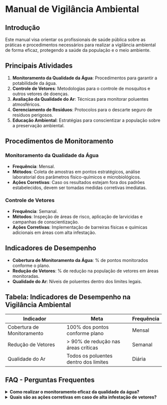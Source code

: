 
# Manual de Vigilância Ambiental

## Introdução
Este manual visa orientar os profissionais de saúde pública sobre as práticas e procedimentos necessários para realizar a vigilância ambiental de forma eficaz, protegendo a saúde da população e o meio ambiente.

## Principais Atividades
1. **Monitoramento da Qualidade da Água**: Procedimentos para garantir a potabilidade da água.
2. **Controle de Vetores**: Metodologias para o controle de mosquitos e outros vetores de doenças.
3. **Avaliação da Qualidade do Ar**: Técnicas para monitorar poluentes atmosféricos.
4. **Gerenciamento de Resíduos**: Protocolos para o descarte seguro de resíduos perigosos.
5. **Educação Ambiental**: Estratégias para conscientizar a população sobre a preservação ambiental.

## Procedimentos de Monitoramento
### Monitoramento da Qualidade da Água
- **Frequência**: Mensal.
- **Métodos**: Coleta de amostras em pontos estratégicos, análise laboratorial dos parâmetros físico-químicos e microbiológicos.
- **Ações Corretivas**: Caso os resultados estejam fora dos padrões estabelecidos, devem ser tomadas medidas corretivas imediatas.

### Controle de Vetores
- **Frequência**: Semanal.
- **Métodos**: Inspeção de áreas de risco, aplicação de larvicidas e campanhas de conscientização.
- **Ações Corretivas**: Implementação de barreiras físicas e químicas adicionais em áreas com alta infestação.

## Indicadores de Desempenho
- **Cobertura de Monitoramento da Água**: % de pontos monitorados conforme o plano.
- **Redução de Vetores**: % de redução na população de vetores em áreas monitoradas.
- **Qualidade do Ar**: Níveis de poluentes dentro dos limites legais.

## Tabela: Indicadores de Desempenho na Vigilância Ambiental
| Indicador                     | Meta                                  | Frequência |
|-------------------------------|---------------------------------------|------------|
| Cobertura de Monitoramento     | 100% dos pontos conforme plano        | Mensal     |
| Redução de Vetores             | > 90% de redução nas áreas críticas   | Semanal    |
| Qualidade do Ar                | Todos os poluentes dentro dos limites | Diária     |

## FAQ - Perguntas Frequentes

<details>
<summary><strong>Como realizar o monitoramento eficaz da qualidade da água?</strong></summary>
<p>
O monitoramento deve ser realizado mensalmente, com coleta de amostras em pontos estratégicos e análise laboratorial dos parâmetros físico-químicos e microbiológicos.
</p>
</details>

<details>
<summary><strong>Quais são as ações corretivas em caso de alta infestação de vetores?</strong></summary>
<p>
Implementação de barreiras físicas e químicas adicionais, além de intensificação das campanhas de conscientização.
</p>
</details>
    